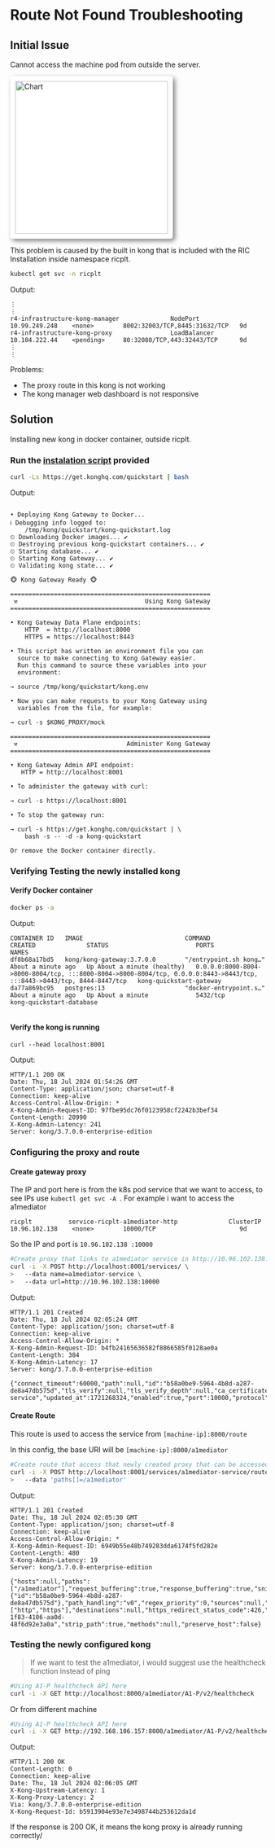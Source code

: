 # Route Not Found Troubleshooting

## Initial Issue
Cannot access the machine pod from outside the server.

 <img src="https://imgur.com/MIpma3p.png" alt="Chart" width="300" style="background-color: white; padding: 10px; border-radius: 5px; box-shadow: 4px 4px 10px rgba(0,0,0,0.5);">
 
 This problem is caused by the built in kong that is included with the RIC Installation inside namespace ricplt.

 ```sh
 kubectl get svc -n ricplt
 ```
 Output:
 ```
 ⋮
 ⋮
 r4-infrastructure-kong-manager              NodePort       10.99.249.248    <none>        8002:32003/TCP,8445:31632/TCP   9d
r4-infrastructure-kong-proxy                LoadBalancer   10.104.222.44    <pending>     80:32080/TCP,443:32443/TCP      9d
⋮
⋮
```
Problems:
- The proxy route in this kong is not working
- The kong manager web dashboard is not responsive

## Solution
Installing new kong in docker container, outside ricplt.

### Run the [instalation script](https://docs.konghq.com/gateway/latest/get-started/) provided
```sh
curl -Ls https://get.konghq.com/quickstart | bash
```
Output:
```

• Deploying Kong Gateway to Docker...
ℹ Debugging info logged to:
    /tmp/kong/quickstart/kong-quickstart.log
⏲︎ Downloading Docker images... ✔
⏲︎ Destroying previous kong-quickstart containers... ✔
⏲︎ Starting database... ✔
⏲︎ Starting Kong Gateway... ✔
⏲︎ Validating kong state... ✔

🐵 Kong Gateway Ready 🐵

=======================================================
 ⚒️                                   Using Kong Gateway
=======================================================

• Kong Gateway Data Plane endpoints:
    HTTP  = http://localhost:8000
    HTTPS = https://localhost:8443

• This script has written an environment file you can
  source to make connecting to Kong Gateway easier.
  Run this command to source these variables into your
  environment:

→ source /tmp/kong/quickstart/kong.env

• Now you can make requests to your Kong Gateway using
  variables from the file, for example:

→ curl -s $KONG_PROXY/mock

=======================================================
 ⚒️                              Administer Kong Gateway
=======================================================

• Kong Gateway Admin API endpoint:
   HTTP = http://localhost:8001

• To administer the gateway with curl:

→ curl -s https://localhost:8001

• To stop the gateway run:

→ curl -s https://get.konghq.com/quickstart | \
    bash -s -- -d -a kong-quickstart

Or remove the Docker container directly.
```

### Verifying Testing the newly installed kong
#### Verify Docker container
```sh
docker ps -a
```
Output:
```
CONTAINER ID   IMAGE                            COMMAND                  CREATED              STATUS                        PORTS                                                                                                                     NAMES
df8b68a17bd5   kong/kong-gateway:3.7.0.0        "/entrypoint.sh kong…"   About a minute ago   Up About a minute (healthy)   0.0.0.0:8000-8004->8000-8004/tcp, :::8000-8004->8000-8004/tcp, 0.0.0.0:8443->8443/tcp, :::8443->8443/tcp, 8444-8447/tcp   kong-quickstart-gateway
da77a869bc95   postgres:13                      "docker-entrypoint.s…"   About a minute ago   Up About a minute             5432/tcp                                                                                                                  kong-quickstart-database


```
#### Verify the kong is running
```
curl --head localhost:8001
```
Output:
```
HTTP/1.1 200 OK
Date: Thu, 18 Jul 2024 01:54:26 GMT
Content-Type: application/json; charset=utf-8
Connection: keep-alive
Access-Control-Allow-Origin: *
X-Kong-Admin-Request-ID: 97fbe95dc76f0123958cf2242b3bef34
Content-Length: 20990
X-Kong-Admin-Latency: 241
Server: kong/3.7.0.0-enterprise-edition
```

### Configuring the proxy and route

#### Create gateway proxy
The IP and port here is from the k8s pod service that we want to access, to see IPs use `kubectl get svc -A `. For example i want to access the a1mediator
```
ricplt          service-ricplt-a1mediator-http              ClusterIP      10.96.102.138    <none>        10000/TCP                       9d
```
So the IP and port is `10.96.102.138 :10000`


```sh
#Create proxy that links to a1mediator service in http://10.96.102.138:10000
curl -i -X POST http://localhost:8001/services/ \
>   --data name=a1mediator-service \
>   --data url=http://10.96.102.138:10000
```
Output:
```
HTTP/1.1 201 Created
Date: Thu, 18 Jul 2024 02:05:24 GMT
Content-Type: application/json; charset=utf-8
Connection: keep-alive
Access-Control-Allow-Origin: *
X-Kong-Admin-Request-ID: b4fb24165636582f8866585f0128ae0a
Content-Length: 384
X-Kong-Admin-Latency: 17
Server: kong/3.7.0.0-enterprise-edition

{"connect_timeout":60000,"path":null,"id":"b58a0be9-5964-4b8d-a287-de8a47db575d","tls_verify":null,"tls_verify_depth":null,"ca_certificates":null,"created_at":1721268324,"name":"a1mediator-service","updated_at":1721268324,"enabled":true,"port":10000,"protocol":"http","client_certificate":null,"retries":5,"host":"10.96.102.138","tags":null,"write_timeout":60000,"read_timeout":60000}
```

#### Create Route
This route is used to access the service from `[machine-ip]:8000/route`

In this config, the base URI will be `[machine-ip]:8000/a1mediator`
```sh
#Create route that access that newly created proxy that can be accessed from localhost:8000/a1mediator
curl -i -X POST http://localhost:8001/services/a1mediator-service/routes \
>   --data 'paths[]=/a1mediator'
```
Output:
```
HTTP/1.1 201 Created
Date: Thu, 18 Jul 2024 02:05:30 GMT
Content-Type: application/json; charset=utf-8
Connection: keep-alive
Access-Control-Allow-Origin: *
X-Kong-Admin-Request-ID: 6949b55e48b749283dda6174f5fd282e
Content-Length: 480
X-Kong-Admin-Latency: 19
Server: kong/3.7.0.0-enterprise-edition

{"hosts":null,"paths":["/a1mediator"],"request_buffering":true,"response_buffering":true,"snis":null,"tags":null,"created_at":1721268330,"name":null,"updated_at":1721268330,"service":{"id":"b58a0be9-5964-4b8d-a287-de8a47db575d"},"path_handling":"v0","regex_priority":0,"sources":null,"headers":null,"protocols":["http","https"],"destinations":null,"https_redirect_status_code":426,"id":"3af97add-1f83-4106-aa0d-48f6d92e3a0a","strip_path":true,"methods":null,"preserve_host":false}
```

### Testing the newly configured kong
>If we want to test the a1mediator, i would suggest use the healthcheck function instead of ping
```sh
#Using A1-P healthcheck API here
curl -i -X GET http://localhost:8000/a1mediator/A1-P/v2/healthcheck
```

Or from different machine
```sh
#Using A1-P healthcheck API here
curl -i -X GET http://192.168.106.157:8000/a1mediator/A1-P/v2/healthcheck
```
Output:
```
HTTP/1.1 200 OK
Content-Length: 0
Connection: keep-alive
Date: Thu, 18 Jul 2024 02:06:05 GMT
X-Kong-Upstream-Latency: 1
X-Kong-Proxy-Latency: 2
Via: kong/3.7.0.0-enterprise-edition
X-Kong-Request-Id: b5913904e93e7e3498744b253612da1d
```
If the response is 200 OK, it means the kong proxy is already running correctly/